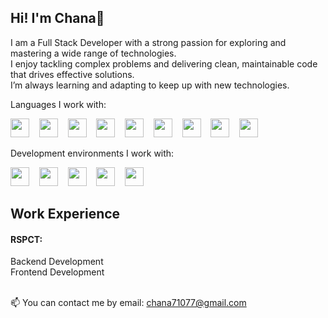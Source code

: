  
## Hi! I'm Chana👋

I am a Full Stack Developer with a strong passion for exploring and mastering a wide range of technologies.  
I enjoy tackling complex problems and delivering clean, maintainable code that drives effective solutions.  
I’m always learning and adapting to keep up with new technologies.

Languages I work with:

<p align="left">
  <img src="https://cdn.jsdelivr.net/gh/devicons/devicon/icons/c/c-original.svg" height="30"/>
  &nbsp;&nbsp;
  <img src="https://cdn.jsdelivr.net/gh/devicons/devicon/icons/cplusplus/cplusplus-original.svg" height="30"/>
  &nbsp;&nbsp;
  <img src="https://cdn.jsdelivr.net/gh/devicons/devicon/icons/csharp/csharp-original.svg" height="30"/>
  &nbsp;&nbsp;
  <img src="https://cdn.jsdelivr.net/gh/devicons/devicon/icons/html5/html5-original.svg" height="30"/>
  &nbsp;&nbsp;
  <img src="https://cdn.jsdelivr.net/gh/devicons/devicon/icons/css3/css3-original.svg" height="30"/>
  &nbsp;&nbsp;
  <img src="https://cdn.jsdelivr.net/gh/devicons/devicon/icons/javascript/javascript-original.svg" height="30"/>
  &nbsp;&nbsp;
  <img src="https://cdn.jsdelivr.net/gh/devicons/devicon/icons/react/react-original.svg" height="30"/>
  &nbsp;&nbsp;
  <img src="https://cdn.jsdelivr.net/gh/devicons/devicon/icons/python/python-original.svg" height="30"/>
  &nbsp;&nbsp;
  <img src="https://cdn.jsdelivr.net/gh/devicons/devicon/icons/nodejs/nodejs-original.svg" height="30"/>
</p>


Development environments I work with:

<p align="left">
  <img src="https://cdn.jsdelivr.net/gh/devicons/devicon/icons/visualstudio/visualstudio-plain.svg" height="30"/>
  &nbsp;&nbsp;
  <img src="https://cdn.jsdelivr.net/gh/devicons/devicon/icons/vscode/vscode-original.svg" height="30"/>
  &nbsp;&nbsp;
  <img src="https://cdn.jsdelivr.net/gh/devicons/devicon/icons/docker/docker-original.svg" height="30"/>
  &nbsp;&nbsp;
  <img src="https://cdn.jsdelivr.net/gh/devicons/devicon/icons/github/github-original.svg" height="30"/>
  &nbsp;&nbsp;
  <img src="https://cdn.jsdelivr.net/gh/devicons/devicon/icons/postman/postman-original.svg" height="30"/>
</p>

## Work Experience
#### RSPCT:
Backend Development
<br>
Frontend Development
<br><br>

📫 You can contact me by email: chana71077@gmail.com




